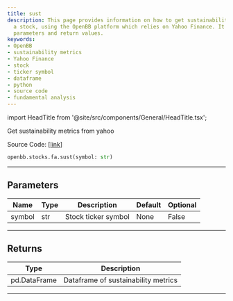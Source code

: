 ```yaml
---
title: sust
description: This page provides information on how to get sustainability metrics for
  a stock, using the OpenBB platform which relies on Yahoo Finance. It includes necessary
  parameters and return values.
keywords:
- OpenBB
- sustainability metrics
- Yahoo Finance
- stock
- ticker symbol
- dataframe
- python
- source code
- fundamental analysis
---
```


import HeadTitle from '@site/src/components/General/HeadTitle.tsx';

<HeadTitle title="stocks.fa.sust - Reference | OpenBB SDK Docs" />

Get sustainability metrics from yahoo

Source Code: [[link](https://github.com/OpenBB-finance/OpenBBTerminal/tree/main/openbb_terminal/stocks/fundamental_analysis/yahoo_finance_model.py#L138)]

```python
openbb.stocks.fa.sust(symbol: str)
```

---

## Parameters

| Name | Type | Description | Default | Optional |
| ---- | ---- | ----------- | ------- | -------- |
| symbol | str | Stock ticker symbol | None | False |


---

## Returns

| Type | Description |
| ---- | ----------- |
| pd.DataFrame | Dataframe of sustainability metrics |
---
